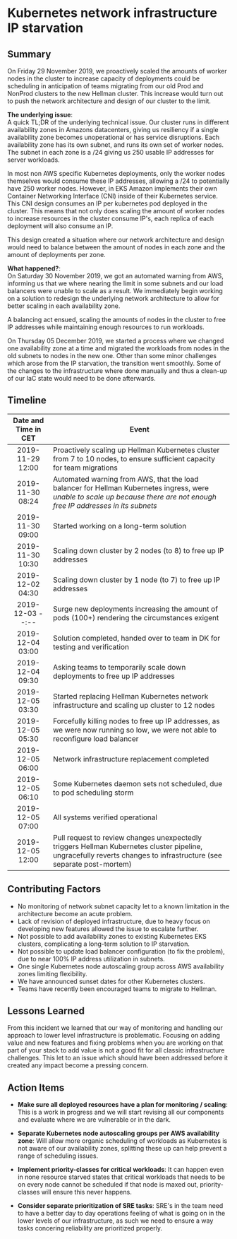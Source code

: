 # Kubernetes network infrastructure IP starvation

## Summary

On Friday 29 November 2019, we proactively scaled the amounts of worker nodes in the cluster to increase capacity of deployments could be scheduling in anticipation of teams migrating from our old Prod and NonProd clusters to the new Hellman cluster. This increase would turn out to push the network architecture and design of our cluster to the limit.

**The underlying issue**:  
A quick TL;DR of the underlying technical issue.
Our cluster runs in different availability zones in Amazons datacenters, giving us resiliency if a single availability zone becomes unoperational or has service disruptions.
Each availability zone has its own subnet, and runs its own set of worker nodes. The subnet in each zone is a /24 giving us 250 usable IP addresses for server workloads.

In most non AWS specific Kubernetes deployments, only the worker nodes themselves would consume these IP addresses, allowing a /24 to potentially have 250 worker nodes. However, in EKS Amazon implements their own Container Networking Interface (CNI) inside of their Kubernetes service. This CNI design consumes an IP per kubernetes pod deployed in the cluster. This means that not only does scaling the amount of worker nodes to increase resources in the cluster consume IP's, each replica of each deployment will also consume an IP.

This design created a situation where our network architecture and design would need to balance between the amount of nodes in each zone and the amount of deployments per zone.

**What happened?**:  
On Saturday 30 November 2019, we got an automated warning from AWS, informing us that we where nearing the limit in some subnets and our load balancers were unable to scale as a result.
We immediately begin working on a solution to redesign the underlying network architecture to allow for better scaling in each availability zone.

A balancing act ensued, scaling the amounts of nodes in the cluster to free IP addresses while maintaining enough resources to run workloads.

On Thursday 05 December 2019, we started a process where we changed one availability zone at a time and migrated the workloads from nodes in the old subnets to nodes in the new one.
Other than some minor challenges which arose from the IP starvation, the transition went smoothly. Some of the changes to the infrastructure where done manually and thus a clean-up of our IaC state would need to be done afterwards.

## Timeline

| Date and Time in CET | Event                                                                                                                                                                      |
|:--------------------:|----------------------------------------------------------------------------------------------------------------------------------------------------------------------------|
|   2019-11-29 12:00   | Proactively scaling up Hellman Kubernetes cluster from 7 to 10 nodes, to ensure sufficient capacity for team migrations                                                    |
|   2019-11-30 08:24   | Automated warning from AWS, that the load balancer for Hellman Kubernetes ingress, were *unable to scale up because there are not enough free IP addresses in its subnets* |
|   2019-11-30 09:00   | Started working on a long-term solution                                                                                                                                    |
|   2019-11-30 10:30   | Scaling down cluster by 2 nodes (to 8) to free up IP addresses                                                                                                             |
|   2019-12-02 04:30   | Scaling down cluster by 1 node (to 7) to free up IP addresses                                                                                                              |
|   2019-12-03 --:--   | Surge new deployments increasing the amount of pods (100+) rendering the circumstances exigent                                                                             |
|   2019-12-04 03:00   | Solution completed, handed over to team in DK for testing and verification                                                                                                 |
|   2019-12-04 09:30   | Asking teams to temporarily scale down deployments to free up IP addresses                                                                                                 |
|   2019-12-05 03:30   | Started replacing Hellman Kubernetes network infrastructure and scaling up cluster to 12 nodes                                                                             |
|   2019-12-05 05:30   | Forcefully killing nodes to free up IP addresses, as we were now running so low, we were not able to reconfigure load balancer                                             |
|   2019-12-05 06:00   | Network infrastructure replacement completed                                                                                                                               |
|   2019-12-05 06:10   | Some Kubernetes daemon sets not scheduled, due to pod scheduling storm                                                                                                     |
|   2019-12-05 07:00   | All systems verified operational                                                                                                                                           |
|   2019-12-05 12:00   | Pull request to review changes unexpectedly triggers Hellman Kubernetes cluster pipeline, ungracefully reverts changes to infrastructure (see separate post-mortem)        |

## Contributing Factors

- No monitoring of network subnet capacity let to a known limitation in the architecture become an acute problem.
- Lack of revision of deployed infrastructure, due to heavy focus on developing new features allowed the issue to escalate further.
- Not possible to add availability zones to existing Kubernetes EKS clusters, complicating a long-term solution to IP starvation.
- Not possible to update load balancer configuration (to fix the problem), due to near 100% IP address utilization in subnets.
- One single Kubernetes node autoscaling group across AWS availability zones limiting flexibility.
- We have announced sunset dates for other Kubernetes clusters.
- Teams have recently been encouraged teams to migrate to Hellman.

## Lessons Learned

From this incident we learned that our way of monitoring and handling our approach to lower level infrastructure is problematic.
Focusing on adding value and new features and fixing problems when you are working on that part of your stack to add value is not a good fit for all classic infrastructure challenges.
This let to an issue which should have been addressed before it created any impact become a pressing concern.

## Action Items

- **Make sure all deployed resources have a plan for monitoring / scaling**: This is a work in progress and we will start revising all our components and evaluate where we are vulnerable or in the dark. 

- **Separate Kubernetes node autoscaling groups per AWS availability zone**: Will allow more organic scheduling of workloads as Kubernetes is not aware of our availability zones, splitting these up can help prevent a range of scheduling issues.

- **Implement priority-classes for critical workloads**: It can happen even in none resource starved states that critical workloads that needs to be on every node cannot be scheduled if that node is maxed out, priority-classes will ensure this never happens.

- **Consider separate prioritization of SRE tasks**: SRE's in the team need to have a better day to day operations feeling of what is going on in the lower levels of our infrastructure, as such we need to ensure a way tasks concering reliability are prioritized properly.

